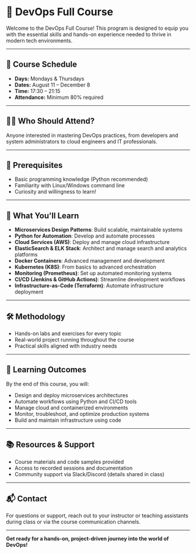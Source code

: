 
# 🚀 DevOps Full Course

Welcome to the DevOps Full Course! This program is designed to equip you with the essential skills and hands-on experience needed to thrive in modern tech environments.

---

## 📅 Course Schedule
- **Days:** Mondays & Thursdays
- **Dates:** August 11 – December 8
- **Time:** 17:30 – 21:15
- **Attendance:** Minimum 80% required

---

## 🧑‍💻 Who Should Attend?
Anyone interested in mastering DevOps practices, from developers and system administrators to cloud engineers and IT professionals.

---

## 📝 Prerequisites
- Basic programming knowledge (Python recommended)
- Familiarity with Linux/Windows command line
- Curiosity and willingness to learn!

---

## 🎯 What You'll Learn
- **Microservices Design Patterns**: Build scalable, maintainable systems
- **Python for Automation**: Develop and automate processes
- **Cloud Services (AWS)**: Deploy and manage cloud infrastructure
- **ElasticSearch & ELK Stack**: Architect and manage search and analytics platforms
- **Docker Containers**: Advanced management and development
- **Kubernetes (K8S)**: From basics to advanced orchestration
- **Monitoring (Prometheus)**: Set up automated monitoring systems
- **CI/CD (Jenkins & GitHub Actions)**: Streamline development workflows
- **Infrastructure-as-Code (Terraform)**: Automate infrastructure deployment

---

## 🛠️ Methodology
- Hands-on labs and exercises for every topic
- Real-world project running throughout the course
- Practical skills aligned with industry needs

---

## 🌟 Learning Outcomes
By the end of this course, you will:
- Design and deploy microservices architectures
- Automate workflows using Python and CI/CD tools
- Manage cloud and containerized environments
- Monitor, troubleshoot, and optimize production systems
- Build and maintain infrastructure using code

---

## 📚 Resources & Support
- Course materials and code samples provided
- Access to recorded sessions and documentation
- Community support via Slack/Discord (details shared in class)

---

## 📬 Contact
For questions or support, reach out to your instructor or teaching assistants during class or via the course communication channels.

---

**Get ready for a hands-on, project-driven journey into the world of DevOps!**
